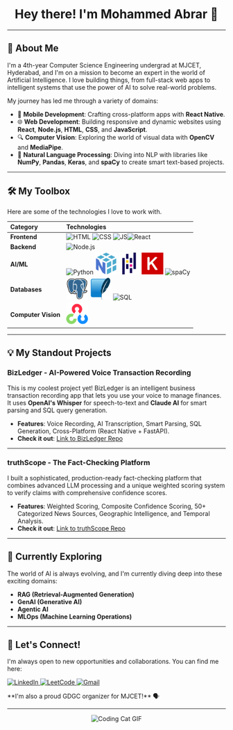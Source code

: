 <p align="center">
  <h1 align="center">Hey there! I'm Mohammed Abrar 👋</h1>
</p>

---

## 🚀 About Me

I'm a 4th-year Computer Science Engineering undergrad at MJCET, Hyderabad, and I'm on a mission to become an expert in the world of Artificial Intelligence. I love building things, from full-stack web apps to intelligent systems that use the power of AI to solve real-world problems.

My journey has led me through a variety of domains:
-   📱 **Mobile Development**: Crafting cross-platform apps with **React Native**.
-   🌐 **Web Development**: Building responsive and dynamic websites using **React**, **Node.js**, **HTML**, **CSS**, and **JavaScript**.
-   🔍 **Computer Vision**: Exploring the world of visual data with **OpenCV** and **MediaPipe**.
-   🧠 **Natural Language Processing**: Diving into NLP with libraries like **NumPy**, **Pandas**, **Keras**, and **spaCy** to create smart text-based projects.

---

## 🛠️ My Toolbox

Here are some of the technologies I love to work with.

| Category | Technologies |
| :--- | :--- |
| **Frontend** |<img src="https://upload.wikimedia.org/wikipedia/commons/6/61/HTML5_logo_and_wordmark.svg" alt="HTML" width="50" /> <img src="https://upload.wikimedia.org/wikipedia/commons/a/ab/Official_CSS_Logo.svg" alt="CSS" width="50" /> <img src="https://upload.wikimedia.org/wikipedia/commons/6/6a/JavaScript-logo.png" alt="JS" width="50" /><img src="https://cdnl.iconscout.com/lottie/free/thumb/free-react-animated-icon-gif-download-6182433.gif" alt="React" width="50" />|
| **Backend** | <img src="https://user-images.githubusercontent.com/74038190/212257460-738ff738-247f-4445-a718-cdd0ca76e2db.gif" alt="Node.js" width="50" /> |
| **AI/ML** | <img src="https://media4.giphy.com/media/v1.Y2lkPTZjMDliOTUydHg2NnFzN3ByaG5veXJxazcwNGtxemsxczNxd20wYTRjaHVkdnRxNiZlcD12MV9naWZzX3NlYXJjaCZjdD1n/KAq5w47R9rmTuvWOWa/source.gif" alt="Python" width="50" /> <img src="https://raw.githubusercontent.com/devicons/devicon/master/icons/numpy/numpy-original.svg" alt="Numpy" width="50" /> <img src="https://raw.githubusercontent.com/devicons/devicon/master/icons/pandas/pandas-original.svg" alt="Pandas" width="50" /> <img src="https://raw.githubusercontent.com/devicons/devicon/master/icons/keras/keras-original.svg" alt="Keras" width="50" /> <img src="https://upload.wikimedia.org/wikipedia/commons/8/88/SpaCy_logo.svg" alt="spaCy" width="50" /> |
| **Databases** | <img src="https://raw.githubusercontent.com/devicons/devicon/master/icons/postgresql/postgresql-original.svg" alt="Postgres" width="50" /> <img src="https://raw.githubusercontent.com/devicons/devicon/master/icons/sqlite/sqlite-original.svg" alt="SQLite" width="50" /> <img src="https://upload.wikimedia.org/wikipedia/commons/8/87/Sql_data_base_with_logo.png" alt="SQL" width="50" /> |
| **Computer Vision** | <img src="https://raw.githubusercontent.com/devicons/devicon/master/icons/opencv/opencv-original.svg" alt="OpenCV" width="50" /> |

---

## 💡 My Standout Projects

### **BizLedger** - AI-Powered Voice Transaction Recording

This is my coolest project yet! BizLedger is an intelligent business transaction recording app that lets you use your voice to manage finances. It uses **OpenAI's Whisper** for speech-to-text and **Claude AI** for smart parsing and SQL query generation.

-   **Features**: Voice Recording, AI Transcription, Smart Parsing, SQL Generation, Cross-Platform (React Native + FastAPI).
-   **Check it out**: [Link to BizLedger Repo](https://github.com/MohammedAbrar2004/BizLedger)


---

### **truthScope** - The Fact-Checking Platform

I built a sophisticated, production-ready fact-checking platform that combines advanced LLM processing and a unique weighted scoring system to verify claims with comprehensive confidence scores.

-   **Features**: Weighted Scoring, Composite Confidence Scoring, 50+ Categorized News Sources, Geographic Intelligence, and Temporal Analysis.
-   **Check it out**: [Link to truthScope Repo](https://github.com/MohammedAbrar2004/Mini-Project)

---

## 🔭 Currently Exploring

The world of AI is always evolving, and I'm currently diving deep into these exciting domains:
-   **RAG (Retrieval-Augmented Generation)**
-   **GenAI (Generative AI)**
-   **Agentic AI**
-   **MLOps (Machine Learning Operations)**

---

## 🌱 Let's Connect!

I'm always open to new opportunities and collaborations. You can find me here:

<p align="left">
  <a href="https://www.linkedin.com/in/mohammed-abrar-farooque" target="_blank">
    <img src="https://img.shields.io/badge/LinkedIn-0A66C2?style=for-the-badge&logo=linkedin&logoColor=white" alt="LinkedIn" />
  </a>
  <a href="https://leetcode.com/u/MohammedAbrar2004/" target="_blank">
    <img src="https://img.shields.io/badge/LeetCode-black?style=for-the-badge&logo=leetcode&logoColor=yellow" alt="LeetCode" />
  </a>
  <a href="mailto:abrarfarooque22@gmail.com">
    <img src="https://img.shields.io/badge/Gmail-D14836?style=for-the-badge&logo=gmail&logoColor=white" alt="Gmail" />
  </a>
</p>

<p align="left">
  **I'm also a proud GDGC organizer for MJCET!** 🗣️
</p>

---
<p align="center">
  <img src="https://media.giphy.com/media/d9N3D34B0B7sM/giphy.gif" alt="Coding Cat GIF" width="100" />
</p>
